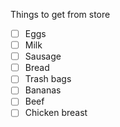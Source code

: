 Things to get from store
- [ ] Eggs
- [ ] Milk
- [ ] Sausage
- [ ] Bread
- [ ] Trash bags
- [ ] Bananas
- [ ] Beef
- [ ] Chicken breast
